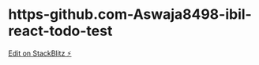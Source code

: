 # https-github.com-Aswaja8498-ibil-react-todo-test

[Edit on StackBlitz ⚡️](https://stackblitz.com/edit/stackblitz-starters-8dxobs)